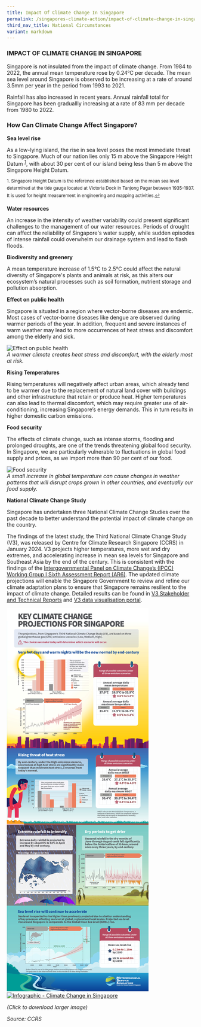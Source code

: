 ```yaml
---
title: Impact Of Climate Change In Singapore
permalink: /singapores-climate-action/impact-of-climate-change-in-singapore/
third_nav_title: National Circumstances
variant: markdown
---
```

### IMPACT OF CLIMATE CHANGE IN SINGAPORE

Singapore is not insulated from the impact of climate change. From 1984 to 2022, the annual mean temperature rose by 0.24°C per decade. The mean sea level around Singapore is observed to be increasing at a rate of around 3.5mm per year in the period from 1993 to 2021.

Rainfall has also increased in recent years. Annual rainfall total for Singapore has been graduallly increasing at a rate of 83 mm per decade from 1980 to 2022. 

### How Can Climate Change Affect Singapore?

**Sea level rise**

As a low-lying island, the rise in sea level poses the most immediate threat to Singapore. Much of our nation lies only 15 m above the Singapore Height Datum <sup><a href="#fn1" id="ref1">1</a></sup>, with about 30 per cent of our island being less than 5 m above the Singapore Height Datum.

<sup id="fn1">1. Singapore Height Datum is the reference established based on the mean sea level determined at the tide gauge located at Victoria Dock in Tanjong Pagar between 1935-1937. It is used for height measurement in engineering and mapping activities.<a href="#ref1" title="Jump back to footnote 1 in the text.">↩</a></sup>

**Water resources**

An increase in the intensity of weather variability could present significant challenges to the management of our water resources. Periods of drought can affect the reliability of Singapore's water supply, while sudden episodes of intense rainfall could overwhelm our drainage system and lead to flash floods.

**Biodiversity and greenery**

A mean temperature increase of 1.5°C to 2.5°C could affect the natural diversity of Singapore's plants and animals at risk, as this alters our ecosystem’s natural processes such as soil formation, nutrient storage and pollution absorption. 

**Effect on public health**

Singapore is situated in a region where vector-borne diseases are endemic. Most cases of vector-borne diseases like dengue are observed during warmer periods of the year. In addition, frequent and severe instances of warm weather may lead to more occurrences of heat stress and discomfort among the elderly and sick.

![Effect on public health](/images/effect-on-public-health.jpg "Effect on public health")  
*A warmer climate creates heat stress and discomfort, with the elderly most at risk.*

**Rising Temperatures**

Rising temperatures will negatively affect urban areas, which already tend to be warmer due to the replacement of natural land cover with buildings and other infrastructure that retain or produce heat. Higher temperatures can also lead to thermal discomfort, which may require greater use of air-conditioning, increasing Singapore’s energy demands. This in turn results in higher domestic carbon emissions.

**Food security**

The effects of climate change, such as intense storms, flooding and prolonged droughts, are one of the trends threatening global food security. In Singapore, we are particularly vulnerable to fluctuations in global food supply and prices, as we import more than 90 per cent of our food.

![Food security](/images/food-security.jpg "Food security")  
*A small increase in global temperature can cause changes in weather patterns that will disrupt crops grown in other countries, and eventually our food supply.*

**National Climate Change Study**

Singapore has undertaken three National Climate Change Studies over the past decade to better understand the potential impact of climate change on the country. 

The findings of the latest study, the Third National Climate Change Study (V3), was released by Centre for Climate Research Singapore (CCRS) in January 2024. V3 projects higher temperatures, more wet and dry extremes, and accelerating increase in mean sea levels for Singapore and Southeast Asia by the end of the century. This is consistent with the findings of the [Intergovernmental Panel on Climate Change’s (IPCC) Working Group I Sixth Assessment Report (AR6)](https://www.ipcc.ch/assessment-report/ar6/). The updated climate projections will enable the Singapore Government to review and refine our climate adaptation plans to ensure that Singapore remains resilient to the impact of climate change. Detailed results can be found in [V3 Stakeholder and Technical Reports](https://www.mss-int.sg/v3-climate-projections/resources/v3-reports) and [V3 data visualisation portal](http://www.mss-int.sg/V3-climate-projections).

<a href="/images/v3_infographic_english.jpg?sfvrsn=1e966f02_0" target="_blank">![](/images/v3_infographic_english.jpg)
</a><a href="/images/info-1-01.jpg?sfvrsn=1e966f02_0" target="_blank"> ![Infographic - Climate Change in Singapore](/images/info-1-01.jpg?sfvrsn=1e966f02_0 "Infographic - Climate Change in Singapore")</a> 

*(Click to download larger image)*

*Source: CCRS*